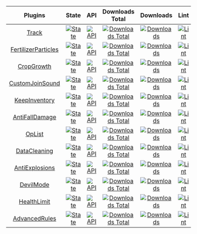 | Plugins | State | API | Downloads Total | Downloads | Lint |
| :-----: | :---: | :-: | :-------------: | :-------: | :--: |
| [Track](https://github.com/nhanaz-pm-pl/Track) | [![State](https://poggit.pmmp.io/shield.state/Track)](https://poggit.pmmp.io/p/Track) | [![API](https://poggit.pmmp.io/shield.api/Track)](https://poggit.pmmp.io/p/Track) | [![Downloads Total](https://poggit.pmmp.io/shield.dl.total/Track)](https://poggit.pmmp.io/p/Track) | [![Downloads](https://poggit.pmmp.io/shield.dl/Track)](https://poggit.pmmp.io/p/Track) | [![Lint](https://poggit.pmmp.io/ci.shield/nhanaz-pm-pl/Track/Track)](https://poggit.pmmp.io/ci/nhanaz-pm-pl/Track/Track)|
| [FertilizerParticles](https://github.com/nhanaz-pm-pl/FertilizerParticles) | [![State](https://poggit.pmmp.io/shield.state/FertilizerParticles)](https://poggit.pmmp.io/p/FertilizerParticles) | [![API](https://poggit.pmmp.io/shield.api/FertilizerParticles)](https://poggit.pmmp.io/p/FertilizerParticles) | [![Downloads Total](https://poggit.pmmp.io/shield.dl.total/FertilizerParticles)](https://poggit.pmmp.io/p/FertilizerParticles) | [![Downloads](https://poggit.pmmp.io/shield.dl/FertilizerParticles)](https://poggit.pmmp.io/p/FertilizerParticles) | [![Lint](https://poggit.pmmp.io/ci.shield/nhanaz-pm-pl/CropGrowth/FertilizerParticles)](https://poggit.pmmp.io/ci/nhanaz-pm-pl/CropGrowth/FertilizerParticles)|
| [CropGrowth](https://github.com/nhanaz-pm-pl/CropGrowth) | [![State](https://poggit.pmmp.io/shield.state/CropGrowth)](https://poggit.pmmp.io/p/CropGrowth) | [![API](https://poggit.pmmp.io/shield.api/CropGrowth)](https://poggit.pmmp.io/p/CropGrowth) | [![Downloads Total](https://poggit.pmmp.io/shield.dl.total/CropGrowth)](https://poggit.pmmp.io/p/CropGrowth) | [![Downloads](https://poggit.pmmp.io/shield.dl/CropGrowth)](https://poggit.pmmp.io/p/CropGrowth) | [![Lint](https://poggit.pmmp.io/ci.shield/nhanaz-pm-pl/CropGrowth/CropGrowth)](https://poggit.pmmp.io/ci/nhanaz-pm-pl/CropGrowth/CropGrowth)|
| [CustomJoinSound](https://github.com/nhanaz-pm-pl/CustomJoinSound) | [![State](https://poggit.pmmp.io/shield.state/CustomJoinSound)](https://poggit.pmmp.io/p/CustomJoinSound) | [![API](https://poggit.pmmp.io/shield.api/CustomJoinSound)](https://poggit.pmmp.io/p/CustomJoinSound) | [![Downloads Total](https://poggit.pmmp.io/shield.dl.total/CustomJoinSound)](https://poggit.pmmp.io/p/CustomJoinSound) | [![Downloads](https://poggit.pmmp.io/shield.dl/CustomJoinSound)](https://poggit.pmmp.io/p/CustomJoinSound) | [![Lint](https://poggit.pmmp.io/ci.shield/nhanaz-pm-pl/CustomJoinSound/CustomJoinSound)](https://poggit.pmmp.io/ci/nhanaz-pm-pl/CustomJoinSound/CustomJoinSound)|
| [KeepInventory](https://github.com/nhanaz-pm-pl/KeepInventory) | [![State](https://poggit.pmmp.io/shield.state/KeepInventory)](https://poggit.pmmp.io/p/KeepInventory) | [![API](https://poggit.pmmp.io/shield.api/KeepInventory)](https://poggit.pmmp.io/p/KeepInventory) | [![Downloads Total](https://poggit.pmmp.io/shield.dl.total/KeepInventory)](https://poggit.pmmp.io/p/KeepInventory) | [![Downloads](https://poggit.pmmp.io/shield.dl/KeepInventory)](https://poggit.pmmp.io/p/KeepInventory) | [![Lint](https://poggit.pmmp.io/ci.shield/nhanaz-pm-pl/KeepInventory/KeepInventory)](https://poggit.pmmp.io/ci/nhanaz-pm-pl/KeepInventory/KeepInventory)|
| [AntiFallDamage](https://github.com/nhanaz-pm-pl/AntiFallDamage) | [![State](https://poggit.pmmp.io/shield.state/AntiFallDamage)](https://poggit.pmmp.io/p/AntiFallDamage) | [![API](https://poggit.pmmp.io/shield.api/AntiFallDamage)](https://poggit.pmmp.io/p/AntiFallDamage) | [![Downloads Total](https://poggit.pmmp.io/shield.dl.total/AntiFallDamage)](https://poggit.pmmp.io/p/AntiFallDamage) | [![Downloads](https://poggit.pmmp.io/shield.dl/AntiFallDamage)](https://poggit.pmmp.io/p/AntiFallDamage) | [![Lint](https://poggit.pmmp.io/ci.shield/nhanaz-pm-pl/AntiFallDamage/AntiFallDamage)](https://poggit.pmmp.io/ci/nhanaz-pm-pl/AntiFallDamage/AntiFallDamage)|
| [OpList](https://github.com/nhanaz-pm-pl/OpList) | [![State](https://poggit.pmmp.io/shield.state/OpList)](https://poggit.pmmp.io/p/OpList) | [![API](https://poggit.pmmp.io/shield.api/OpList)](https://poggit.pmmp.io/p/OpList) | [![Downloads Total](https://poggit.pmmp.io/shield.dl.total/OpList)](https://poggit.pmmp.io/p/OpList) | [![Downloads](https://poggit.pmmp.io/shield.dl/OpList)](https://poggit.pmmp.io/p/OpList) | [![Lint](https://poggit.pmmp.io/ci.shield/nhanaz-pm-pl/OpList/OpList)](https://poggit.pmmp.io/ci/nhanaz-pm-pl/OpList/OpList)|
| [DataCleaning](https://github.com/nhanaz-pm-pl/DataCleaning) | [![State](https://poggit.pmmp.io/shield.state/DataCleaning)](https://poggit.pmmp.io/p/DataCleaning) | [![API](https://poggit.pmmp.io/shield.api/DataCleaning)](https://poggit.pmmp.io/p/DataCleaning) | [![Downloads Total](https://poggit.pmmp.io/shield.dl.total/DataCleaning)](https://poggit.pmmp.io/p/DataCleaning) | [![Downloads](https://poggit.pmmp.io/shield.dl/DataCleaning)](https://poggit.pmmp.io/p/DataCleaning) | [![Lint](https://poggit.pmmp.io/ci.shield/nhanaz-pm-pl/DataCleaning/DataCleaning)](https://poggit.pmmp.io/ci/nhanaz-pm-pl/DataCleaning/DataCleaning)|
| [AntiExplosions](https://github.com/nhanaz-pm-pl/AntiExplosions) | [![State](https://poggit.pmmp.io/shield.state/AntiExplosions)](https://poggit.pmmp.io/p/AntiExplosions) | [![API](https://poggit.pmmp.io/shield.api/AntiExplosions)](https://poggit.pmmp.io/p/AntiExplosions) | [![Downloads Total](https://poggit.pmmp.io/shield.dl.total/AntiExplosions)](https://poggit.pmmp.io/p/AntiExplosions) | [![Downloads](https://poggit.pmmp.io/shield.dl/AntiExplosions)](https://poggit.pmmp.io/p/AntiExplosions) | [![Lint](https://poggit.pmmp.io/ci.shield/nhanaz-pm-pl/AntiExplosions/AntiExplosions)](https://poggit.pmmp.io/ci/nhanaz-pm-pl/AntiExplosions/AntiExplosions)|
| [DevilMode](https://github.com/nhanaz-pm-pl/DevilMode) | [![State](https://poggit.pmmp.io/shield.state/DevilMode)](https://poggit.pmmp.io/p/DevilMode) | [![API](https://poggit.pmmp.io/shield.api/DevilMode)](https://poggit.pmmp.io/p/DevilMode) | [![Downloads Total](https://poggit.pmmp.io/shield.dl.total/DevilMode)](https://poggit.pmmp.io/p/DevilMode) | [![Downloads](https://poggit.pmmp.io/shield.dl/DevilMode)](https://poggit.pmmp.io/p/DevilMode) | [![Lint](https://poggit.pmmp.io/ci.shield/nhanaz-pm-pl/DevilMode/DevilMode)](https://poggit.pmmp.io/ci/nhanaz-pm-pl/DevilMode/DevilMode)|
| [HealthLimit](https://github.com/nhanaz-pm-pl/HealthLimit) | [![State](https://poggit.pmmp.io/shield.state/HealthLimit)](https://poggit.pmmp.io/p/HealthLimit) | [![API](https://poggit.pmmp.io/shield.api/HealthLimit)](https://poggit.pmmp.io/p/HealthLimit) | [![Downloads Total](https://poggit.pmmp.io/shield.dl.total/HealthLimit)](https://poggit.pmmp.io/p/HealthLimit) | [![Downloads](https://poggit.pmmp.io/shield.dl/HealthLimit)](https://poggit.pmmp.io/p/HealthLimit) | [![Lint](https://poggit.pmmp.io/ci.shield/nhanaz-pm-pl/HealthLimit/HealthLimit)](https://poggit.pmmp.io/ci/nhanaz-pm-pl/HealthLimit/HealthLimit)|
| [AdvancedRules](https://github.com/nhanaz-pm-pl/AdvancedRules) | [![State](https://poggit.pmmp.io/shield.state/AdvancedRules)](https://poggit.pmmp.io/p/AdvancedRules) | [![API](https://poggit.pmmp.io/shield.api/AdvancedRules)](https://poggit.pmmp.io/p/AdvancedRules) | [![Downloads Total](https://poggit.pmmp.io/shield.dl.total/AdvancedRules)](https://poggit.pmmp.io/p/AdvancedRules) | [![Downloads](https://poggit.pmmp.io/shield.dl/AdvancedRules)](https://poggit.pmmp.io/p/AdvancedRules) | [![Lint](https://poggit.pmmp.io/ci.shield/nhanaz-pm-pl/AdvancedRules/AdvancedRules)](https://poggit.pmmp.io/ci/nhanaz-pm-pl/AdvancedRules/AdvancedRules)|
